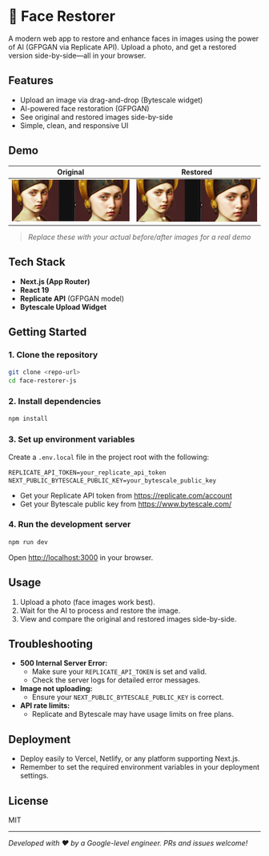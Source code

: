 # 🧠 Face Restorer

A modern web app to restore and enhance faces in images using the power of AI (GFPGAN via Replicate API). Upload a photo, and get a restored version side-by-side—all in your browser.

## Features

- Upload an image via drag-and-drop (Bytescale widget)
- AI-powered face restoration (GFPGAN)
- See original and restored images side-by-side
- Simple, clean, and responsive UI

## Demo

| Original                      | Restored                      |
| ----------------------------- | ----------------------------- |
| ![Original](public/image.png) | ![Restored](public/image.png) |

> _Replace these with your actual before/after images for a real demo_

## Tech Stack

- **Next.js (App Router)**
- **React 19**
- **Replicate API** (GFPGAN model)
- **Bytescale Upload Widget**

## Getting Started

### 1. Clone the repository

```bash
git clone <repo-url>
cd face-restorer-js
```

### 2. Install dependencies

```bash
npm install
```

### 3. Set up environment variables

Create a `.env.local` file in the project root with the following:

```env
REPLICATE_API_TOKEN=your_replicate_api_token
NEXT_PUBLIC_BYTESCALE_PUBLIC_KEY=your_bytescale_public_key
```

- Get your Replicate API token from https://replicate.com/account
- Get your Bytescale public key from https://www.bytescale.com/

### 4. Run the development server

```bash
npm run dev
```

Open [http://localhost:3000](http://localhost:3000) in your browser.

## Usage

1. Upload a photo (face images work best).
2. Wait for the AI to process and restore the image.
3. View and compare the original and restored images side-by-side.

## Troubleshooting

- **500 Internal Server Error:**
  - Make sure your `REPLICATE_API_TOKEN` is set and valid.
  - Check the server logs for detailed error messages.
- **Image not uploading:**
  - Ensure your `NEXT_PUBLIC_BYTESCALE_PUBLIC_KEY` is correct.
- **API rate limits:**
  - Replicate and Bytescale may have usage limits on free plans.

## Deployment

- Deploy easily to Vercel, Netlify, or any platform supporting Next.js.
- Remember to set the required environment variables in your deployment settings.

## License

MIT

---

_Developed with ❤️ by a Google-level engineer. PRs and issues welcome!_
